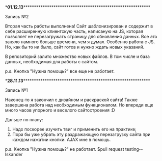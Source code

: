 \***01.12.13*************************************************************

Запись №2

  Вторая часть работы выполнена! Сайт шаблонизирован и содержит в себе
расширенную клиентскую часть, написаную на JS, которая позволяет не 
перезагружать страницу для обновления данных. Все это заняло намного
больше времени, чем я думал. Особенно работа с JS. Но, как бы то ни было,
сайт готов и нужно ждать новых указаний.

  В репозиторий залито множество новых файлов. В том числе и база данных,
необходимая для работы с сайтом.

p.s. Кнопка "Нужна помощь?" все еще не работает.

\***28.11.13*************************************************************

Запись №1

  Наконец-то я закончил с дизайном и раскраской сайта! Также завершена
работа над необходимым функционалом. Но впереди еще много часов упорного
и веселого сайтостроения :D </p>
  Дальше по плану:<br/>
  1) Надо поскорее изучить твиг и применить его на практике; <br/>
  2) Пора бы уже убрать эту раздражающую перезагрузку сайта при каждом
    нажатии кнопки. AJAX мне в помощь.
    
p.s. Кнопка "Нужна помощь?" не работает.
$pull request testing--Iskander
